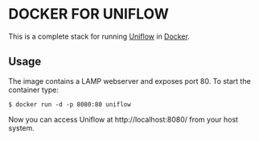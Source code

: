DOCKER FOR UNIFLOW
==================

This is a complete stack for running [Uniflow](https://github.com/uniflow-io/uniflow) in [Docker](https://www.docker.com/).

Usage
-----

The image contains a LAMP webserver and exposes port 80. To start the container type:

```console
$ docker run -d -p 8080:80 uniflow
```

Now you can access Uniflow at http://localhost:8080/ from your host system.
